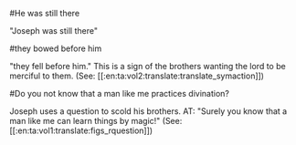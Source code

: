 #He was still there

"Joseph was still there"

#they bowed before him

"they fell before him." This is a sign of the brothers wanting the lord to be merciful to them. (See: [[:en:ta:vol2:translate:translate_symaction]])

#Do you not know that a man like me practices divination?

Joseph uses a question to scold his brothers. AT: "Surely you know that a man like me can learn things by magic!" (See: [[:en:ta:vol1:translate:figs_rquestion]])